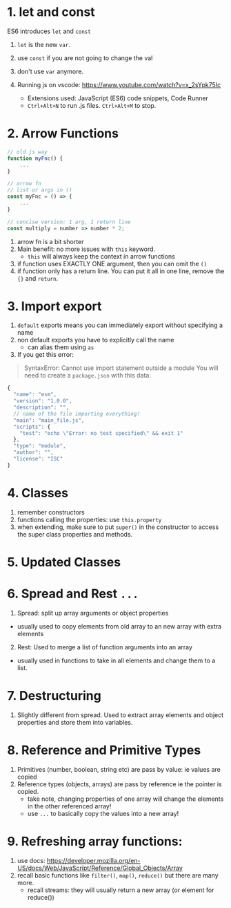 # 1. let and const
ES6 introduces `let` and `const`
1. `let` is the new `var`.
2. use `const` if you are not going to change the val
3. don't use `var` anymore.

4. Running js on vscode: https://www.youtube.com/watch?v=x_2sYpk75Ic
    - Extensions used: JavaScript (ES6) code snippets, Code Runner
    - `Ctrl+Alt+N` to run .js files. `Ctrl+Alt+M` to stop.

# 2. Arrow Functions
```js
// old js way
function myFnc() {
    ...
}

// arrow fn
// list or args in ()
const myFnc = () => {
    ...
}

// concise version: 1 arg, 1 return line
const multiply = number => number * 2;

```
1. arrow fn is a bit shorter
2. Main benefit: no more issues with `this` keyword. 
    - `this` will always keep the context in arrow functions
3. if function uses EXACTLY ONE argument, then you can omit the `()`
4. if function only has a return line. You can put it all in one line, remove the `{}` and `return`.

# 3. Import export
1. `default` exports means you can immediately export without specifying a name
2. non default exports you have to explicitly call the name
    - can alias them using `as`
3. If you get this error:
> SyntaxError: Cannot use import statement outside a module
You will need to create a `package.json` with this data:
```js
{
  "name": "esm",
  "version": "1.0.0",
  "description": "",
  // name of the file importing everything!
  "main": "main_file.js",
  "scripts": {
    "test": "echo \"Error: no test specified\" && exit 1"
  },
  "type": "module",
  "author": "",
  "license": "ISC"
}
```

# 4. Classes
1. remember constructors
2. functions calling the properties: use `this.property`
3. when extending, make sure to put `super()` in the constructor to access the super class properties and methods.

# 5. Updated Classes

# 6. Spread and Rest `...`
1. Spread: split up array arguments or object properties
- usually used to copy elements from old array to an new array with extra elements
2. Rest: Used to merge a list of function arguments into an array
- usually used in functions to take in all elements and change them to a list.

# 7. Destructuring
1. Slightly different from spread. Used to extract array elements and object properties and store them into variables.

# 8. Reference and Primitive Types
1. Primitives (number, boolean, string etc) are pass by value: ie values are copied
2. Reference types (objects, arrays) are pass by reference ie the pointer is copied.
    - take note, changing properties of one array will change the elements in the other referenced array!
    - use `...` to basically copy the values into a new array!

# 9. Refreshing array functions:
1. use docs: https://developer.mozilla.org/en-US/docs/Web/JavaScript/Reference/Global_Objects/Array
2. recall basic functions like `filter()`, `map()`, `reduce()` but there are many more.
    - recall streams: they will usually return a new array (or element for reduce())